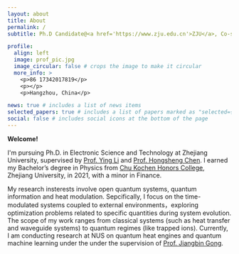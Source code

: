 ```yaml
---
layout: about
title: About
permalink: /
subtitle: Ph.D Candidate@<a href='https://www.zju.edu.cn'>ZJU</a>, Co-supervised Ph.D student@<a href='https://nus.edu.sg'>NUS</a>

profile:
  align: left
  image: prof_pic.jpg
  image_circular: false # crops the image to make it circular
  more_info: >
    <p>86 17342017819</p>
    <p></p>
    <p>Hangzhou, China</p>

news: true # includes a list of news items
selected_papers: true # includes a list of papers marked as "selected={true}"
social: false # includes social icons at the bottom of the page
---
```


**Welcome!**

I'm pursuing Ph.D. in Electronic Science and Technology at Zhejiang University, supervised by [Prof. Ying Li](https://person.zju.edu.cn/yingli) and [Prof. Hongsheng Chen](https://person.zju.edu.cn/chenhongsheng). I earned my Bachelor’s degree in Physics from [Chu Kochen Honors College](http://ckc.zju.edu.cn), Zhejiang University, in 2021, with a minor in Finance.

My research insterests involve open quantum systems, quantum information and heat modulation. Sepcifically, I focus on the time-modulated systems coupled to external environments，exploring optimization problems related to specific quantities during system evolution. The scope of my work ranges from classical systems (such as heat transfer and waveguide systems) to quantum regimes (like trapped ions). Currently, I am conducting research at NUS on quantum heat engines and quantum machine learning under the under the supervision of [Prof. Jiangbin Gong](https://www.physics.nus.edu.sg/faculty/gong-jiangbin/).
